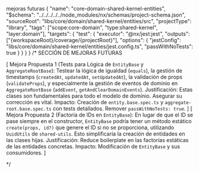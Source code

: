 mejoras futuras
{
  "name": "core-domain-shared-kernel-entities",
  "$schema": "../../../../../node_modules/nx/schemas/project-schema.json",
  "sourceRoot": "libs/core/domain/shared-kernel/entities/src",
  "projectType": "library",
  "tags": ["scope:core-domain", "type:shared-kernel", "layer:domain"],
  "targets": {
    "test": {
      "executor": "@nx/jest:jest",
      "outputs": ["{workspaceRoot}/coverage/{projectRoot}"],
      "options": {
        "jestConfig": "libs/core/domain/shared-kernel/entities/jest.config.ts",
        "passWithNoTests": true
      }
    }
  }
}
/* SECCIÓN DE MEJORAS FUTURAS

[
  Mejora Propuesta 1 (Tests para Lógica de `EntityBase` y `AggregateRootBase`): Testear la lógica de igualdad (`equals`), la gestión de timestamps (`createdAt`, `updatedAt`, `setUpdatedAt`), la validación de props (`validateProps`), y especialmente la gestión de eventos de dominio en `AggregateRootBase` (`addEvent`, `getAndClearDomainEvents`).
  Justificación: Estas clases son fundamentales para todo el modelo de dominio. Asegurar su corrección es vital.
  Impacto: Creación de `entity.base.spec.ts` y `aggregate-root.base.spec.ts` con tests detallados. Remover `passWithNoTests: true`.
]
[
  Mejora Propuesta 2 (Factoría de IDs en `EntityBase`): En lugar de que el ID se pase siempre en el constructor, `EntityBase` podría tener un método estático `create(props, id?)` que genere el ID si no se proporciona, utilizando `UuidUtils` de `shared-utils`. Esto simplificaría la creación de entidades en las clases hijas.
  Justificación: Reduce boilerplate en las factorías estáticas de las entidades concretas.
  Impacto: Modificación de `EntityBase` y sus consumidores.
]

*/
